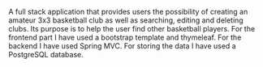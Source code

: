 A full stack application that provides users the possibility of creating an amateur 3x3 basketball club as well as searching, editing and deleting clubs. Its purpose is to help the user find other basketball players.
For the frontend part I have used a bootstrap template and thymeleaf.
For the backend I have used Spring MVC.
For storing the data I have used a PostgreSQL database.
